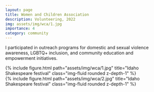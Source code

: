 ```yaml
---
layout: page
title: Women and Children Association
description: Volunteering, 2022
img: assets/img/wca/1.jpg
importance: 4
category: community
---
```


I participated in outreach programs for domestic and sexual violence awareness, LGBTQ+ inclusion, and community education and empowerment initiatives.

<div class="row justify-content-sm-center">
    <div class="col-sm-8 mt-3 mt-md-0">
        {% include figure.html path="assets/img/wca/1.jpg" title="Idaho Shakespeare festival" class="img-fluid rounded z-depth-1" %}
    </div>
    <div class="col-sm-4 mt-3 mt-md-0">
        {% include figure.html path="assets/img/wca/2.jpg" title="Idaho Shakespeare festival" class="img-fluid rounded z-depth-1" %}
    </div>
</div>
